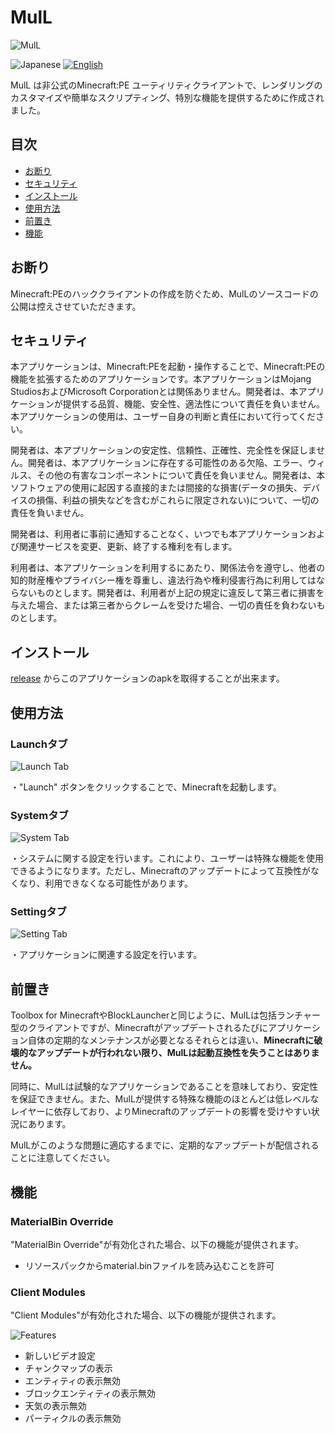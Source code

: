 # MulL

![MulL](https://enuwbt.neocities.org/images/ic_mull.png)

![Japanese](https://img.shields.io/badge/日本語-inactive?style=for-the-badge)
[![English](https://img.shields.io/badge/英語-informational?style=for-the-badge)](README.md)

MulL は非公式のMinecraft:PE ユーティリティクライアントで、レンダリングのカスタマイズや簡単なスクリプティング、特別な機能を提供するために作成されました。

## 目次

- [お断り](#お断り)
- [セキュリティ](#セキュリティ)
- [インストール](#インストール)
- [使用方法](#使用方法)
- [前置き](#前置き)
- [機能](#機能)

## お断り
Minecraft:PEのハッククライアントの作成を防ぐため、MulLのソースコードの公開は控えさせていただきます。

## セキュリティ

本アプリケーションは、Minecraft:PEを起動・操作することで、Minecraft:PEの機能を拡張するためのアプリケーションです。本アプリケーションはMojang StudiosおよびMicrosoft Corporationとは関係ありません。開発者は、本アプリケーションが提供する品質、機能、安全性、適法性について責任を負いません。本アプリケーションの使用は、ユーザー自身の判断と責任において行ってください。

開発者は、本アプリケーションの安定性、信頼性、正確性、完全性を保証しません。開発者は、本アプリケーションに存在する可能性のある欠陥、エラー、ウィルス、その他の有害なコンポーネントについて責任を負いません。開発者は、本ソフトウェアの使用に起因する直接的または間接的な損害(データの損失、デバイスの損傷、利益の損失などを含むがこれらに限定されない)について、一切の責任を負いません。

開発者は、利用者に事前に通知することなく、いつでも本アプリケーションおよび関連サービスを変更、更新、終了する権利を有します。

利用者は、本アプリケーションを利用するにあたり、関係法令を遵守し、他者の知的財産権やプライバシー権を尊重し、違法行為や権利侵害行為に利用してはならないものとします。開発者は、利用者が上記の規定に違反して第三者に損害を与えた場合、または第三者からクレームを受けた場合、一切の責任を負わないものとします。

## インストール

[release]() からこのアプリケーションのapkを取得することが出来ます。

## 使用方法

### Launchタブ
![Launch Tab](https://enuwbt.neocities.org/images/mull_launch_tab.jpg)

・"Launch" ボタンをクリックすることで、Minecraftを起動します。

### Systemタブ
![System Tab](https://enuwbt.neocities.org/images/mull_system_tab.jpg)

・システムに関する設定を行います。これにより、ユーザーは特殊な機能を使用できるようになります。ただし、Minecraftのアップデートによって互換性がなくなり、利用できなくなる可能性があります。

### Settingタブ
![Setting Tab](https://enuwbt.neocities.org/images/mull_setting_tab.jpg)

・アプリケーションに関連する設定を行います。

## 前置き

Toolbox for MinecraftやBlockLauncherと同じように、MulLは包括ランチャー型のクライアントですが、Minecraftがアップデートされるたびにアプリケーション自体の定期的なメンテナンスが必要となるそれらとは違い、**Minecraftに破壊的なアップデートが行われない限り、MulLは起動互換性を失うことはありません。**

同時に、MulLは試験的なアプリケーションであることを意味しており、安定性を保証できません。また、MulLが提供する特殊な機能のほとんどは低レベルなレイヤーに依存しており、よりMinecraftのアップデートの影響を受けやすい状況にあります。

MulLがこのような問題に適応するまでに、定期的なアップデートが配信されることに注意してください。
  
## 機能

### MaterialBin Override

"MaterialBin Override"が有効化された場合、以下の機能が提供されます。

- リソースパックからmaterial.binファイルを読み込むことを許可

### Client Modules

"Client Modules"が有効化された場合、以下の機能が提供されます。

![Features](https://enuwbt.neocities.org/images/mull_features.jpg)

- 新しいビデオ設定
- チャンクマップの表示
- エンティティの表示無効
- ブロックエンティティの表示無効
- 天気の表示無効
- パーティクルの表示無効


